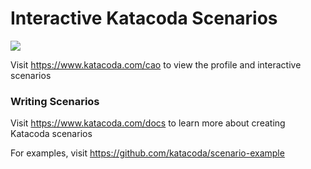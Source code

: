 # Interactive Katacoda Scenarios

[![](http://shields.katacoda.com/katacoda/cao/count.svg)](https://www.katacoda.com/cao "Get your profile on Katacoda.com")

Visit https://www.katacoda.com/cao to view the profile and interactive scenarios

### Writing Scenarios
Visit https://www.katacoda.com/docs to learn more about creating Katacoda scenarios

For examples, visit https://github.com/katacoda/scenario-example
